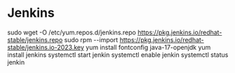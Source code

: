 # Jenkins

 sudo wget -O /etc/yum.repos.d/jenkins.repo https://pkg.jenkins.io/redhat-stable/jenkins.repo
  sudo rpm --import https://pkg.jenkins.io/redhat-stable/jenkins.io-2023.key
  yum install fontconfig java-17-openjdk
  yum install jenkins
  systemctl start jenkin
  systemctl enable jenkin
  systemctl status jenkin
  
